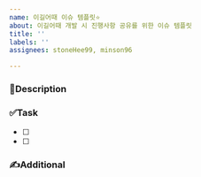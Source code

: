 ```yaml
---
name: 이길어때 이슈 템플릿⭐️
about: 이길어때 개발 시 진행사항 공유를 위한 이슈 템플릿
title: ''
labels: ''
assignees: stoneHee99, minson96

---
```


### 📝Description


### ✅Task
- [ ] 
- [ ] 


### ✍️Additional
